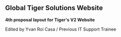 ## Global Tiger Solutions Website

**4th proposal layout for Tiger's V2 Website**

Edited by Yvan Roi Casa / Previous IT Support Trainee
